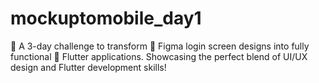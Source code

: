# mockuptomobile_day1
 🚀 A 3-day challenge to transform 🎨 Figma login screen designs into fully functional 📱 Flutter applications. Showcasing the perfect blend of UI/UX design and Flutter development skills!
